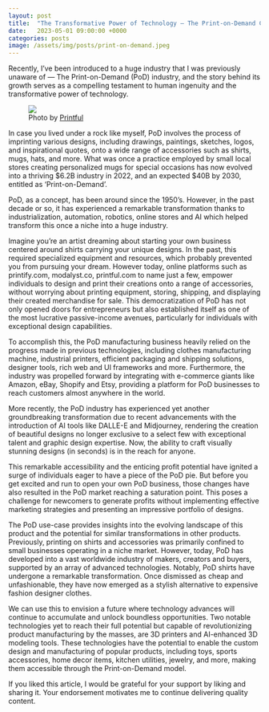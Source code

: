 ```yaml
---
layout: post
title:  "The Transformative Power of Technology — The Print-on-Demand Case Study"
date:   2023-05-01 09:00:00 +0000
categories: posts
image: /assets/img/posts/print-on-demand.jpeg
---
```

Recently, I’ve been introduced to a huge industry that I was previously unaware of — The Print-on-Demand (PoD) industry, and the story behind its growth serves as a compelling testament to human ingenuity and the transformative power of technology.

<figure>
  <img src="{{ page.image }}">
  <figcaption>Photo by <a href="https://www.printful.com/">Printful</a></figcaption>
</figure>

In case you lived under a rock like myself, PoD involves the process of imprinting various designs, including drawings, paintings, sketches, logos, and inspirational quotes, onto a wide range of accessories such as shirts, mugs, hats, and more. What was once a practice employed by small local stores creating personalized mugs for special occasions has now evolved into a thriving $6.2B industry in 2022, and an expected $40B by 2030, entitled as ‘Print-on-Demand’.

PoD, as a concept, has been around since the 1950’s. However, in the past decade or so, it has experienced a remarkable transformation thanks to industrialization, automation, robotics, online stores and AI which helped transform this once a niche into a huge industry.

Imagine you’re an artist dreaming about starting your own business centered around shirts carrying your unique designs. In the past, this required specialized equipment and resources, which probably prevented you from pursuing your dream. However today, online platforms such as printify.com, modalyst.co, printful.com to name just a few, empower individuals to design and print their creations onto a range of accessories, without worrying about printing equipment, storing, shipping, and displaying their created merchandise for sale. This democratization of PoD has not only opened doors for entrepreneurs but also established itself as one of the most lucrative passive-income avenues, particularly for individuals with exceptional design capabilities.

To accomplish this, the PoD manufacturing business heavily relied on the progress made in previous technologies, including clothes manufacturing machine, industrial printers, efficient packaging and shipping solutions, designer tools, rich web and UI frameworks and more. Furthermore, the industry was propelled forward by integrating with e-commerce giants like Amazon, eBay, Shopify and Etsy, providing a platform for PoD businesses to reach customers almost anywhere in the world.

More recently, the PoD industry has experienced yet another groundbreaking transformation due to recent advancements with the introduction of AI tools like DALLE-E and Midjourney, rendering the creation of beautiful designs no longer exclusive to a select few with exceptional talent and graphic design expertise. Now, the ability to craft visually stunning designs (in seconds) is in the reach for anyone.

This remarkable accessibility and the enticing profit potential have ignited a surge of individuals eager to have a piece of the PoD pie. But before you get excited and run to open your own PoD business, those changes have also resulted in the PoD market reaching a saturation point. This poses a challenge for newcomers to generate profits without implementing effective marketing strategies and presenting an impressive portfolio of designs.

The PoD use-case provides insights into the evolving landscape of this product and the potential for similar transformations in other products. Previously, printing on shirts and accessories was primarily confined to small businesses operating in a niche market. However, today, PoD has developed into a vast worldwide industry of makers, creators and buyers, supported by an array of advanced technologies. Notably, PoD shirts have undergone a remarkable transformation. Once dismissed as cheap and unfashionable, they have now emerged as a stylish alternative to expensive fashion designer clothes.

We can use this to envision a future where technology advances will continue to accumulate and unlock boundless opportunities. Two notable technologies yet to reach their full potential but capable of revolutionizing product manufacturing by the masses, are 3D printers and AI-enhanced 3D modeling tools. These technologies have the potential to enable the custom design and manufacturing of popular products, including toys, sports accessories, home decor items, kitchen utilities, jewelry, and more, making them accessible through the Print-on-Demand model.

If you liked this article, I would be grateful for your support by liking and sharing it. Your endorsement motivates me to continue delivering quality content.

